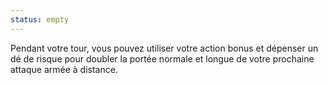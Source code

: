 ```yaml
---
status: empty
---
```

Pendant votre tour, vous pouvez utiliser votre action bonus et dépenser un dé de risque pour doubler la portée normale et longue de votre prochaine attaque armée à distance.

